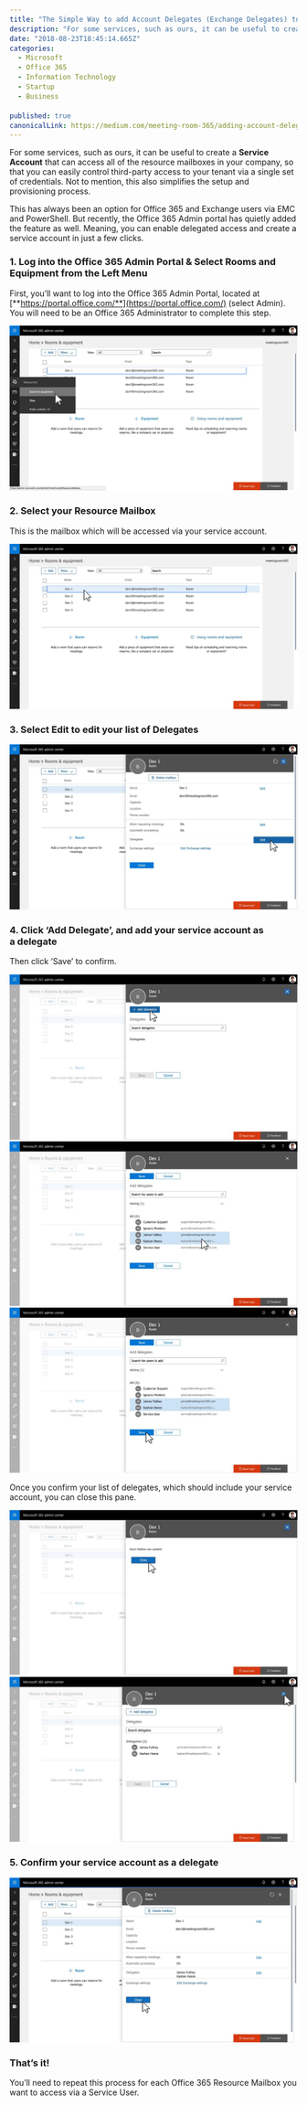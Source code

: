 ```yaml
---
title: "The Simple Way to add Account Delegates (Exchange Delegates) to Office 365 Resource Mailboxes"
description: "For some services, such as ours, it can be useful to create a Service Account that can access all of the resource mailboxes in your company, so that you can easily control third-party access to your…"
date: "2018-08-23T18:45:14.665Z"
categories: 
  - Microsoft
  - Office 365
  - Information Technology
  - Startup
  - Business

published: true
canonicalLink: https://medium.com/meeting-room-365/adding-account-delegates-exchange-delegates-to-an-office-365-resource-mailbox-a90b93678da2
---
```


For some services, such as ours, it can be useful to create a **Service Account** that can access all of the resource mailboxes in your company, so that you can easily control third-party access to your tenant via a single set of credentials. Not to mention, this also simplifies the setup and provisioning process.

This has always been an option for Office 365 and Exchange users via EMC and PowerShell. But recently, the Office 365 Admin portal has quietly added the feature as well. Meaning, you can enable delegated access and create a service account in just a few clicks.

### 1\. Log into the Office 365 Admin Portal & Select Rooms and Equipment from the Left Menu

First, you’ll want to log into the Office 365 Admin Portal, located at [**https://portal.office.com/**](https://portal.office.com/) (select Admin). You will need to be an Office 365 Administrator to complete this step.

![](./asset-1.jpeg)

### 2\. Select your Resource Mailbox

This is the mailbox which will be accessed via your service account.

![](./asset-2.jpeg)

### 3\. Select Edit to edit your list of Delegates

![](./asset-3.jpeg)

### 4\. Click ‘Add Delegate’, and add your service account as a delegate

Then click ‘Save’ to confirm.

![](./asset-4.jpeg)![](./asset-5.jpeg)![](./asset-6.jpeg)

Once you confirm your list of delegates, which should include your service account, you can close this pane.

![](./asset-7.jpeg)![](./asset-8.jpeg)

### 5\. Confirm your service account as a delegate

![](./asset-9.jpeg)

### That’s it!

You’ll need to repeat this process for each Office 365 Resource Mailbox you want to access via a Service User.